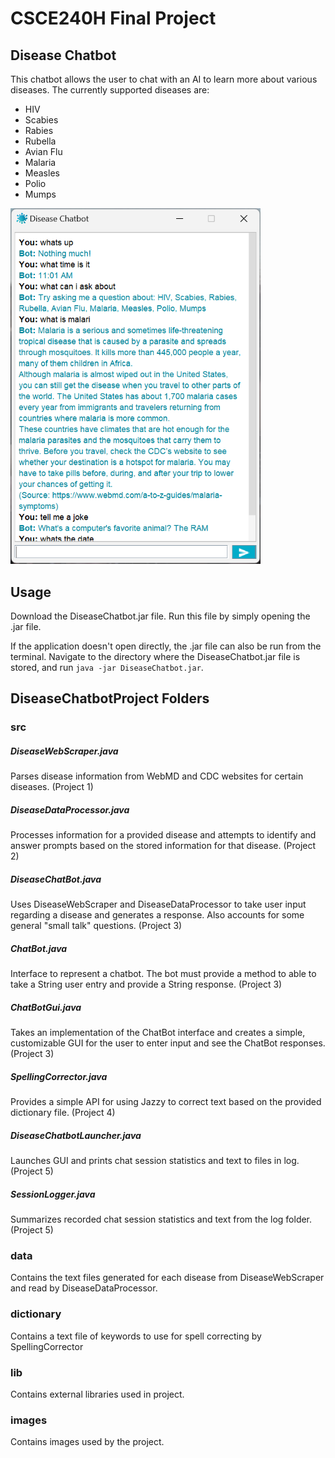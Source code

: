 # CSCE240H Final Project

## Disease Chatbot

This chatbot allows the user to chat with an AI to learn more about various diseases.
The currently supported diseases are:
- HIV
- Scabies
- Rabies
- Rubella
- Avian Flu
- Malaria
- Measles
- Polio
- Mumps

<img src="./DiseaseChatbotProject/images/ChatSessionImage.png" width="400">

## Usage
Download the DiseaseChatbot.jar file. Run this file by simply opening the .jar file.

If the application doesn't open directly, the .jar file can also be run from the terminal. Navigate to the directory where the DiseaseChatbot.jar file is stored, and run `java -jar DiseaseChatbot.jar`. 

## DiseaseChatbotProject Folders
### src
##### DiseaseWebScraper.java
Parses disease information from WebMD and CDC websites for certain diseases. (Project 1)
##### DiseaseDataProcessor.java
Processes information for a provided disease and attempts to identify and answer prompts based on the stored information for that disease. (Project 2)
##### DiseaseChatBot.java
Uses DiseaseWebScraper and DiseaseDataProcessor to take user input regarding a disease and generates a response. Also accounts for some general "small talk" questions. (Project 3)
##### ChatBot.java
Interface to represent a chatbot. The bot must provide a method to able to take a String user entry and provide a String response. (Project 3)
##### ChatBotGui.java
Takes an implementation of the ChatBot interface and creates a simple, customizable GUI for the user to enter input and see the ChatBot responses. (Project 3)
##### SpellingCorrector.java
Provides a simple API for using Jazzy to correct text based on the provided dictionary file. (Project 4)
##### DiseaseChatbotLauncher.java
Launches GUI and prints chat session statistics and text to files in log. (Project 5)
##### SessionLogger.java
Summarizes recorded chat session statistics and text from the log folder. (Project 5)
### data
Contains the text files generated for each disease from DiseaseWebScraper and read by DiseaseDataProcessor. 
### dictionary
Contains a text file of keywords to use for spell correcting by SpellingCorrector
### lib
Contains external libraries used in project.
### images
Contains images used by the project.
